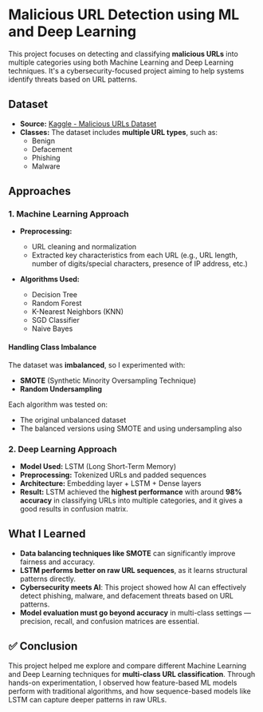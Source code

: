 #  Malicious URL Detection using ML and Deep Learning

This project focuses on detecting and classifying **malicious URLs** into multiple categories using both Machine Learning and Deep Learning techniques. It's a cybersecurity-focused project aiming to help systems identify threats based on URL patterns.

##  Dataset

- **Source:** [Kaggle - Malicious URLs Dataset](https://www.kaggle.com/datasets/sid321axn/malicious-urls-dataset)
- **Classes:** The dataset includes **multiple URL types**, such as:
  - Benign
  - Defacement
  - Phishing
  - Malware


##  Approaches

### 1.  Machine Learning Approach

- **Preprocessing:** 
  - URL cleaning and normalization
  - Extracted key characteristics from each URL (e.g., URL length, number of digits/special characters, presence of IP address, etc.)

- **Algorithms Used:**
  - Decision Tree
  - Random Forest
  - K-Nearest Neighbors (KNN)
  - SGD Classifier
  - Naive Bayes

####  Handling Class Imbalance

The dataset was **imbalanced**, so I experimented with:
- **SMOTE** (Synthetic Minority Oversampling Technique)
- **Random Undersampling**

Each algorithm was tested on:
- The original unbalanced dataset
- The balanced versions using SMOTE and using undersampling also



### 2. Deep Learning Approach

- **Model Used:** LSTM (Long Short-Term Memory)
- **Preprocessing:** Tokenized URLs and padded sequences
- **Architecture:** Embedding layer + LSTM + Dense layers
- **Result:** LSTM achieved the **highest performance** with around **98% accuracy** in classifying URLs into multiple categories, and it gives a good results in confusion matrix.



##  What I Learned

- **Data balancing techniques like SMOTE** can significantly improve fairness and accuracy.
- **LSTM performs better on raw URL sequences**, as it learns structural patterns directly.
- **Cybersecurity meets AI**: This project showed how AI can effectively detect phishing, malware, and defacement threats based on URL patterns.
- **Model evaluation must go beyond accuracy** in multi-class settings — precision, recall, and confusion matrices are essential.


## ✅ Conclusion

This project helped me explore and compare different Machine Learning and Deep Learning techniques for **multi-class URL classification**. Through hands-on experimentation, I observed how feature-based ML models perform with traditional algorithms, and how sequence-based models like LSTM can capture deeper patterns in raw URLs. 
